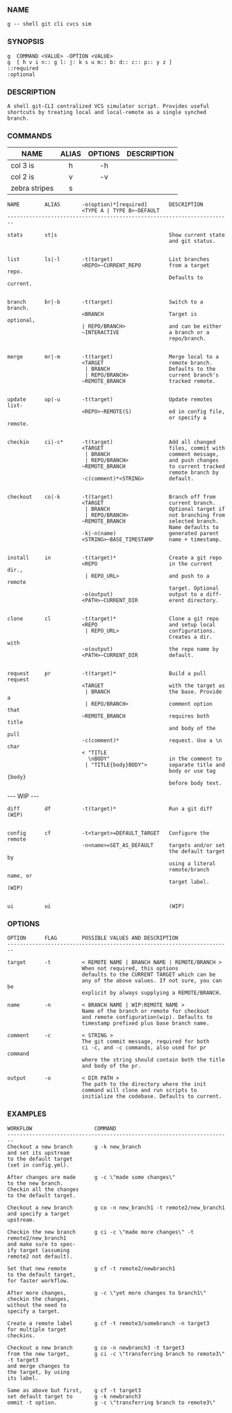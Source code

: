 ### NAME
    g -- shell git cli cvcs sim 


### SYNOPSIS
    g  COMMAND <VALUE> -OPTION <VALUE>
    g  [ h v i n:: g l: j: k s u m:: b: d:: c:: p:: y z ]
    ::required
    :optional


### DESCRIPTION
    A shell git-CLI centralized VCS simulator script. Provides useful shortcuts by treating local and local-remote as a single synched branch.


### COMMANDS

 NAME          | ALIAS  | OPTIONS  | DESCRIPTION  
 ------------- |:------:|:--------:| -----------:
 col 3 is      | h|-h   |          | Show this.
 col 2 is      | v|-v   |          | Really lonasg oasid foais dfoi asodif oaisd joiasdf
 zebra stripes | s      |          |


    NAME        ALIAS       -o(option)*[required]       DESCRIPTION 
                            <TYPE A | TYPE B>~DEFAULT          
    ------------------------------------------------------------------------

    stats       st|s                                    Show current state 
                                                        and git status.


    list        ls|-l       -t(target)                  List branches
                            <REPO>~CURRENT_REPO         from a target repo.
                                                        Defaults to current.


    branch      br|-b       -t(target)                  Switch to a branch.
                            <BRANCH                     Target is optional,
                            | REPO/BRANCH>              and can be either 
                            ~INTERACTIVE                a branch or a 
                                                        repo/branch.


    merge       mr|-m       -t(target)                  Merge local to a 
                            <TARGET                     remote branch.
                             | BRANCH                   Defaults to the
                             | REPO/BRANCH>             current branch's 
                            ~REMOTE_BRANCH              tracked remote.


    update      up|-u       -t(target)                  Update remotes list-
                            <REPO>~REMOTE(S)            ed in config file,
                                                        or specify a remote.


    checkin     ci|-c*      -t(target)                  Add all changed
                            <TARGET                     files, commit with
                             | BRANCH                   comment message,
                             | REPO/BRANCH>             and push changes
                            ~REMOTE_BRANCH              to current tracked
                                                        remote branch by 
                            -c(comment)*<STRING>        default.
                                                        

    checkout    co|-k       -t(target)                  Branch off from
                            <TARGET                     current branch.
                             | BRANCH                   Optional target if
                             | REPO/BRANCH>             not branching from
                            ~REMOTE_BRANCH              selected branch.
                                                        Name defaults to 
                            -k|-n(name)                 generated parent
                            <STRING>~BASE_TIMESTAMP     name + timestamp.  


    install     in          -t(target)*                 Create a git repo
                            <REPO                       in the current dir.,
                             | REPO_URL>                and push to a remote
                                                        target. Optional 
                            -o(output)                  output to a diff-
                            <PATH>~CURRENT_DIR          erent directory.


    clone       cl          -t(target)*                 Clone a git repo
                            <REPO                       and setup local 
                             | REPO_URL>                configurations. 
                                                        Creates a dir. with
                            -o(output)                  the repo name by 
                            <PATH>~CURRENT_DIR          default.


    request     pr          -t(target)*                 Build a pull request
                            <TARGET                     with the target as 
                             | BRANCH                   the base. Provide a
                             | REPO/BRANCH>             comment option that 
                            ~REMOTE_BRANCH              requires both title
                                                        and body of the pull
                            -c(comment)*                request. Use a \n char
                            < "TITLE                    
                              \nBODY"                   in the comment to
                             | "TITLE{body}BODY">       separate title and 
                                                        body or use tag {body}
                                                        before body text.

--- WIP ---

    diff        df          -t(target)*                 Run a git diff (WIP)

                                                        
    config      cf          -t<target>=DEFAULT_TARGET   Configure the remote
                            -n<name>=SET_AS_DEFAULT     targets and/or set
                                                        the default target by
                                                        using a literal 
                                                        remote/branch name, or
                                                        target label. (WIP)


    ui          ui                                      (WIP)


### OPTIONS
    OPTION      FLAG        POSSIBLE VALUES AND DESCRIPTION 
    ------------------------------------------------------------------------

    target      -t          < REMOTE NAME | BRANCH NAME | REMOTE/BRANCH >
                            When not required, this options 
                            defaults to the CURRENT TARGET which can be
                            any of the above values. If not sure, you can be
                            explicit by always supplying a REMOTE/BRANCH.

    name        -n          < BRANCH NAME | WIP:REMOTE NAME >
                            Name of the branch or remote for checkout
                            and remote configuration(wip). Defaults to 
                            timestamp prefixed plus base branch name.

    comment     -c          < STRING >
                            The git commit message, required for both
                            ci -c, and -c commands, also used for pr command
                            where the string should contain both the title 
                            and body of the pr.

    output      -o          < DIR PATH >
                            The path to the directory where the init 
                            command will clone and run scripts to 
                            initialize the codebase. Defaults to current.

### EXAMPLES
    WORKFLOW                    COMMAND
    ------------------------------------------------------------------------ 
    Checkout a new branch       g -k new_branch
    and set its upstream 
    to the default target
    (set in config.yml).

    After changes are made      g -c \"made some changes\"
    to the new branch. 
    Checkin all the changes 
    to the default target.

    Checkout a new branch       g co -n new_branch1 -t remote2/new_branch1
    and specify a target
    upstream.

    Checkin the new branch      g ci -c \"made more changes\" -t remote2/new_branch1
    and make sure to spec-
    ify target (assuming 
    remote2 not default).

    Set that new remote         g cf -t remote2/newbranch1
    to the default target,
    for faster workflow.

    After more changes,         g -c \"yet more changes to branch1\"
    checkin the changes, 
    without the need to 
    specify a target.

    Create a remote label       g cf -t remote3/somebranch -n target3
    for multiple target
    checkins.

    Checkout a new branch       g co -n newbranch3 -t target3
    from the new target,        g ci -c \"transferring branch to remote3\" -t target3
    and merge changes to 
    the target, by using 
    its label.

    Same as above but first,    g cf -t target3
    set default target to       g -k newbranch3
    ommit -t option.            g -c \"transferring branch to remote3\"
